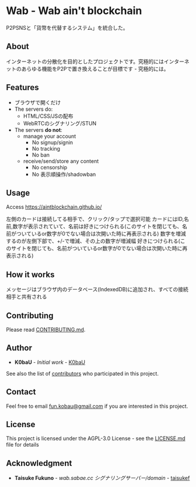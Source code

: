 # Wab - Wab ain't blockchain

P2PSNSと「貨幣を代替するシステム」を統合した。

## About

インターネットの分散化を目的としたプロジェクトです。究極的にはインターネットのあらゆる機能をP2Pで置き換えることが目標です - 究極的には。

## Features

- ブラウザで開くだけ
- The servers do:
  - HTML/CSS/JSの配布
  - WebRTCのシグナリング/STUN
- The servers **do not**:
  - manage your account
    - No signup/signin
    - No tracking
    - No ban
  - receive/send/store any content
    - No censorship
    - No 表示順操作/shadowban

## Usage

Access https://aintblockchain.github.io/

左側のカードは接続してる相手で、クリック/タップで選択可能
カードにはID,名前,数字が表示されていて、名前は好きにつけられる(このサイトを閉じても、名前がついているor数字が0でない場合は次開いた時に再表示される)
数字を増減するのが左側下部で、+/-で増減、その上の数字が増減幅
好きにつけられる(このサイトを閉じても、名前がついているor数字が0でない場合は次開いた時に再表示される)

## How it works

メッセージはブラウザ内のデータベース(IndexedDB)に追加され、すべての接続相手と共有される

## Contributing

Please read [CONTRIBUTING.md](https://github.com/aintblockchain/aintblockchain.github.io/CONTRIBUTING.md).

## Author

* **K0baU** - *Initial work* - [K0baU](https://github.com/K0baU)

See also the list of [contributors](https://github.com/aintblockchain/aintblockchain.github.io/contributors) who participated in this project.

## Contact

Feel free to email fun.kobau@gmail.com if you are interested in this project.

## License

This project is licensed under the AGPL-3.0 License - see the [LICENSE.md](LICENSE.md) file for details

## Acknowledgment

* **Taisuke Fukuno** - *wab.sabae.cc シグナリングサーバー/domain* - [taisukef](https://github.com/taisukef)
